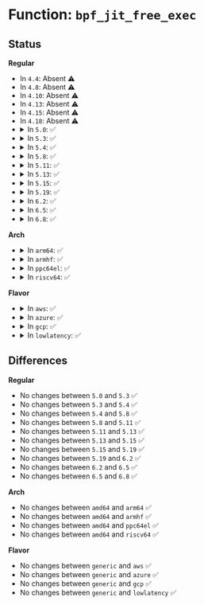 # Function: <code>bpf_jit_free_exec</code>

## Status
<b>Regular</b>
<ul>
<li>
In <code>4.4</code>: Absent ⚠️
</li>
<li>
In <code>4.8</code>: Absent ⚠️
</li>
<li>
In <code>4.10</code>: Absent ⚠️
</li>
<li>
In <code>4.13</code>: Absent ⚠️
</li>
<li>
In <code>4.15</code>: Absent ⚠️
</li>
<li>
In <code>4.18</code>: Absent ⚠️
</li>
<li>
<details>
<summary>In <code>5.0</code>: ✅</summary>

```c
void bpf_jit_free_exec(void *addr);
```

**Collision:** Unique Global

**Inline:** No

**Transformation:** False

**Instances:**

```
In kernel/bpf/core.c (ffffffff811c0960)
Location: kernel/bpf/core.c:748
Inline: False
Direct callers:
  - kernel/bpf/core.c:bpf_jit_binary_free
```
**Symbols:**

```
ffffffff811c0960-ffffffff811c0970: bpf_jit_free_exec (STB_WEAK)
```
</details>
</li>
<li>
<details>
<summary>In <code>5.3</code>: ✅</summary>

```c
void bpf_jit_free_exec(void *addr);
```

**Collision:** Unique Global

**Inline:** No

**Transformation:** False

**Instances:**

```
In kernel/bpf/core.c (ffffffff811d14a0)
Location: kernel/bpf/core.c:790
Inline: False
Direct callers:
  - kernel/bpf/core.c:bpf_jit_binary_free
```
**Symbols:**

```
ffffffff811d14a0-ffffffff811d14b0: bpf_jit_free_exec (STB_WEAK)
```
</details>
</li>
<li>
<details>
<summary>In <code>5.4</code>: ✅</summary>

```c
void bpf_jit_free_exec(void *addr);
```

**Collision:** Unique Global

**Inline:** No

**Transformation:** False

**Instances:**

```
In kernel/bpf/core.c (ffffffff811dda20)
Location: kernel/bpf/core.c:790
Inline: False
Direct callers:
  - kernel/bpf/core.c:bpf_jit_binary_free
```
**Symbols:**

```
ffffffff811dda20-ffffffff811dda30: bpf_jit_free_exec (STB_WEAK)
```
</details>
</li>
<li>
<details>
<summary>In <code>5.8</code>: ✅</summary>

```c
void bpf_jit_free_exec(void *addr);
```

**Collision:** Unique Global

**Inline:** No

**Transformation:** False

**Instances:**

```
In kernel/bpf/core.c (ffffffff811fa520)
Location: kernel/bpf/core.c:846
Inline: False
Direct callers:
  - kernel/bpf/core.c:bpf_jit_free
  - kernel/bpf/trampoline.c:bpf_trampoline_put
```
**Symbols:**

```
ffffffff811fa520-ffffffff811fa530: bpf_jit_free_exec (STB_WEAK)
```
</details>
</li>
<li>
<details>
<summary>In <code>5.11</code>: ✅</summary>

```c
void bpf_jit_free_exec(void *addr);
```

**Collision:** Unique Global

**Inline:** No

**Transformation:** False

**Instances:**

```
In kernel/bpf/core.c (ffffffff811f9640)
Location: kernel/bpf/core.c:843
Inline: False
Direct callers:
  - kernel/bpf/core.c:bpf_jit_free
  - kernel/bpf/trampoline.c:bpf_tramp_image_alloc
  - kernel/bpf/trampoline.c:__bpf_tramp_image_put_deferred
```
**Symbols:**

```
ffffffff811f9640-ffffffff811f9650: bpf_jit_free_exec (STB_WEAK)
```
</details>
</li>
<li>
<details>
<summary>In <code>5.13</code>: ✅</summary>

```c
void bpf_jit_free_exec(void *addr);
```

**Collision:** Unique Global

**Inline:** No

**Transformation:** False

**Instances:**

```
In kernel/bpf/core.c (ffffffff811fa4e0)
Location: kernel/bpf/core.c:849
Inline: False
Direct callers:
  - kernel/bpf/core.c:bpf_jit_free
  - kernel/bpf/trampoline.c:bpf_trampoline_update
  - kernel/bpf/trampoline.c:__bpf_tramp_image_put_deferred
```
**Symbols:**

```
ffffffff811fa4e0-ffffffff811fa4f0: bpf_jit_free_exec (STB_WEAK)
```
</details>
</li>
<li>
<details>
<summary>In <code>5.15</code>: ✅</summary>

```c
void bpf_jit_free_exec(void *addr);
```

**Collision:** Unique Global

**Inline:** No

**Transformation:** False

**Instances:**

```
In kernel/bpf/core.c (ffffffff8122bbf0)
Location: kernel/bpf/core.c:851
Inline: False
Direct callers:
  - kernel/bpf/core.c:bpf_jit_free
  - kernel/bpf/trampoline.c:bpf_trampoline_update
  - kernel/bpf/trampoline.c:__bpf_tramp_image_put_deferred
```
**Symbols:**

```
ffffffff8122bbf0-ffffffff8122bc00: bpf_jit_free_exec (STB_WEAK)
```
</details>
</li>
<li>
<details>
<summary>In <code>5.19</code>: ✅</summary>

```c
void bpf_jit_free_exec(void *addr);
```

**Collision:** Unique Global

**Inline:** No

**Transformation:** False

**Instances:**

```
In kernel/bpf/core.c (ffffffff8126d720)
Location: kernel/bpf/core.c:1028
Inline: False
Direct callers:
  - kernel/bpf/core.c:bpf_jit_free
  - kernel/bpf/trampoline.c:bpf_trampoline_update
  - net/bpf/bpf_dummy_struct_ops.c:bpf_struct_ops_test_run
  - net/bpf/bpf_dummy_struct_ops.c:bpf_struct_ops_test_run
  - net/bpf/bpf_dummy_struct_ops.c:bpf_struct_ops_test_run
  - net/bpf/bpf_dummy_struct_ops.c:bpf_struct_ops_test_run
  - net/bpf/bpf_dummy_struct_ops.c:bpf_struct_ops_test_run
  - net/bpf/bpf_dummy_struct_ops.c:bpf_struct_ops_test_run
```
**Symbols:**

```
ffffffff8126d720-ffffffff8126d736: bpf_jit_free_exec (STB_WEAK)
```
</details>
</li>
<li>
<details>
<summary>In <code>6.2</code>: ✅</summary>

```c
void bpf_jit_free_exec(void *addr);
```

**Collision:** Unique Global

**Inline:** No

**Transformation:** False

**Instances:**

```
In kernel/bpf/core.c (ffffffff812c2b10)
Location: kernel/bpf/core.c:1002
Inline: False
Direct callers:
  - kernel/bpf/core.c:bpf_jit_free
  - kernel/bpf/trampoline.c:bpf_trampoline_update
  - net/bpf/bpf_dummy_struct_ops.c:bpf_struct_ops_test_run
  - net/bpf/bpf_dummy_struct_ops.c:bpf_struct_ops_test_run
  - net/bpf/bpf_dummy_struct_ops.c:bpf_struct_ops_test_run
  - net/bpf/bpf_dummy_struct_ops.c:bpf_struct_ops_test_run
  - net/bpf/bpf_dummy_struct_ops.c:bpf_struct_ops_test_run
  - net/bpf/bpf_dummy_struct_ops.c:bpf_struct_ops_test_run
```
**Symbols:**

```
ffffffff812c2b10-ffffffff812c2b26: bpf_jit_free_exec (STB_WEAK)
```
</details>
</li>
<li>
<details>
<summary>In <code>6.5</code>: ✅</summary>

```c
void bpf_jit_free_exec(void *addr);
```

**Collision:** Unique Global

**Inline:** No

**Transformation:** False

**Instances:**

```
In kernel/bpf/core.c (ffffffff812e9a00)
Location: kernel/bpf/core.c:1003
Inline: False
Direct callers:
  - kernel/bpf/core.c:bpf_jit_free
  - kernel/bpf/trampoline.c:bpf_trampoline_update
  - kernel/bpf/trampoline.c:bpf_trampoline_update
  - kernel/bpf/trampoline.c:__bpf_tramp_image_put_deferred
  - kernel/bpf/bpf_struct_ops.c:bpf_struct_ops_map_alloc
  - kernel/bpf/bpf_struct_ops.c:bpf_struct_ops_map_free
  - net/bpf/bpf_dummy_struct_ops.c:bpf_struct_ops_test_run
  - net/bpf/bpf_dummy_struct_ops.c:bpf_struct_ops_test_run
  - net/bpf/bpf_dummy_struct_ops.c:bpf_struct_ops_test_run
  - net/bpf/bpf_dummy_struct_ops.c:bpf_struct_ops_test_run
  - net/bpf/bpf_dummy_struct_ops.c:bpf_struct_ops_test_run
  - net/bpf/bpf_dummy_struct_ops.c:bpf_struct_ops_test_run
```
**Symbols:**

```
ffffffff812e9a00-ffffffff812e9a16: bpf_jit_free_exec (STB_WEAK)
```
</details>
</li>
<li>
<details>
<summary>In <code>6.8</code>: ✅</summary>

```c
void bpf_jit_free_exec(void *addr);
```

**Collision:** Unique Global

**Inline:** No

**Transformation:** False

**Instances:**

```
In kernel/bpf/core.c (ffffffff81307f50)
Location: kernel/bpf/core.c:1046
Inline: False
Direct callers:
  - arch/x86/net/bpf_jit_comp.c:arch_bpf_trampoline_size
  - kernel/bpf/core.c:bpf_jit_free
  - kernel/bpf/core.c:bpf_prog_pack_free
  - kernel/bpf/core.c:bpf_prog_pack_free
  - kernel/bpf/trampoline.c:arch_free_bpf_trampoline
  - kernel/bpf/trampoline.c:arch_free_bpf_trampoline
```
**Symbols:**

```
ffffffff81307f50-ffffffff81307f66: bpf_jit_free_exec (STB_WEAK)
```
</details>
</li>
</ul>
<b>Arch</b>
<ul>
<li>
<details>
<summary>In <code>arm64</code>: ✅</summary>

```c
void bpf_jit_free_exec(void *addr);
```

**Collision:** Unique Global

**Inline:** No

**Transformation:** False

**Instances:**

```
In arch/arm64/net/bpf_jit_comp.c (ffff8000100b4f58)
Location: arch/arm64/net/bpf_jit_comp.c:975
Inline: False
Direct callers:
  - kernel/bpf/core.c:bpf_jit_free
```
**Symbols:**

```
ffff8000100b4f58-ffff8000100b4f84: bpf_jit_free_exec (STB_GLOBAL)
```
</details>
</li>
<li>
<details>
<summary>In <code>armhf</code>: ✅</summary>

```c
void bpf_jit_free_exec(void *addr);
```

**Collision:** Unique Global

**Inline:** No

**Transformation:** False

**Instances:**

```
In kernel/bpf/core.c (c0491e58)
Location: kernel/bpf/core.c:790
Inline: False
Direct callers:
  - kernel/bpf/core.c:bpf_jit_binary_free
```
**Symbols:**

```
c0491e58-c0491e74: bpf_jit_free_exec (STB_WEAK)
```
</details>
</li>
<li>
<details>
<summary>In <code>ppc64el</code>: ✅</summary>

```c
void bpf_jit_free_exec(void *addr);
```

**Collision:** Unique Global

**Inline:** No

**Transformation:** False

**Instances:**

```
In kernel/bpf/core.c (c000000000303600)
Location: kernel/bpf/core.c:790
Inline: False
Direct callers:
  - kernel/bpf/core.c:bpf_jit_free
```
**Symbols:**

```
c000000000303600-c000000000303634: bpf_jit_free_exec (STB_WEAK)
```
</details>
</li>
<li>
<details>
<summary>In <code>riscv64</code>: ✅</summary>

```c
void bpf_jit_free_exec(void *addr);
```

**Collision:** Unique Global

**Inline:** No

**Transformation:** False

**Instances:**

```
In kernel/bpf/core.c (ffffffe00019cb04)
Location: kernel/bpf/core.c:790
Inline: False
Direct callers:
  - kernel/bpf/core.c:bpf_jit_free
```
**Symbols:**

```
ffffffe00019cb04-ffffffe00019cb2e: bpf_jit_free_exec (STB_WEAK)
```
</details>
</li>
</ul>
<b>Flavor</b>
<ul>
<li>
<details>
<summary>In <code>aws</code>: ✅</summary>

```c
void bpf_jit_free_exec(void *addr);
```

**Collision:** Unique Global

**Inline:** No

**Transformation:** False

**Instances:**

```
In kernel/bpf/core.c (ffffffff811d6040)
Location: kernel/bpf/core.c:790
Inline: False
Direct callers:
  - kernel/bpf/core.c:bpf_jit_binary_free
```
**Symbols:**

```
ffffffff811d6040-ffffffff811d6050: bpf_jit_free_exec (STB_WEAK)
```
</details>
</li>
<li>
<details>
<summary>In <code>azure</code>: ✅</summary>

```c
void bpf_jit_free_exec(void *addr);
```

**Collision:** Unique Global

**Inline:** No

**Transformation:** False

**Instances:**

```
In kernel/bpf/core.c (ffffffff811c8e00)
Location: kernel/bpf/core.c:790
Inline: False
Direct callers:
  - kernel/bpf/core.c:bpf_jit_binary_free
```
**Symbols:**

```
ffffffff811c8e00-ffffffff811c8e10: bpf_jit_free_exec (STB_WEAK)
```
</details>
</li>
<li>
<details>
<summary>In <code>gcp</code>: ✅</summary>

```c
void bpf_jit_free_exec(void *addr);
```

**Collision:** Unique Global

**Inline:** No

**Transformation:** False

**Instances:**

```
In kernel/bpf/core.c (ffffffff811d3e10)
Location: kernel/bpf/core.c:790
Inline: False
Direct callers:
  - kernel/bpf/core.c:bpf_jit_binary_free
```
**Symbols:**

```
ffffffff811d3e10-ffffffff811d3e20: bpf_jit_free_exec (STB_WEAK)
```
</details>
</li>
<li>
<details>
<summary>In <code>lowlatency</code>: ✅</summary>

```c
void bpf_jit_free_exec(void *addr);
```

**Collision:** Unique Global

**Inline:** No

**Transformation:** False

**Instances:**

```
In kernel/bpf/core.c (ffffffff811e2130)
Location: kernel/bpf/core.c:790
Inline: False
Direct callers:
  - kernel/bpf/core.c:bpf_jit_binary_free
```
**Symbols:**

```
ffffffff811e2130-ffffffff811e2140: bpf_jit_free_exec (STB_WEAK)
```
</details>
</li>
</ul>

## Differences
<b>Regular</b>
<ul>
<li>
No changes between <code>5.0</code> and <code>5.3</code> ✅
</li>
<li>
No changes between <code>5.3</code> and <code>5.4</code> ✅
</li>
<li>
No changes between <code>5.4</code> and <code>5.8</code> ✅
</li>
<li>
No changes between <code>5.8</code> and <code>5.11</code> ✅
</li>
<li>
No changes between <code>5.11</code> and <code>5.13</code> ✅
</li>
<li>
No changes between <code>5.13</code> and <code>5.15</code> ✅
</li>
<li>
No changes between <code>5.15</code> and <code>5.19</code> ✅
</li>
<li>
No changes between <code>5.19</code> and <code>6.2</code> ✅
</li>
<li>
No changes between <code>6.2</code> and <code>6.5</code> ✅
</li>
<li>
No changes between <code>6.5</code> and <code>6.8</code> ✅
</li>
</ul>
<b>Arch</b>
<ul>
<li>
No changes between <code>amd64</code> and <code>arm64</code> ✅
</li>
<li>
No changes between <code>amd64</code> and <code>armhf</code> ✅
</li>
<li>
No changes between <code>amd64</code> and <code>ppc64el</code> ✅
</li>
<li>
No changes between <code>amd64</code> and <code>riscv64</code> ✅
</li>
</ul>
<b>Flavor</b>
<ul>
<li>
No changes between <code>generic</code> and <code>aws</code> ✅
</li>
<li>
No changes between <code>generic</code> and <code>azure</code> ✅
</li>
<li>
No changes between <code>generic</code> and <code>gcp</code> ✅
</li>
<li>
No changes between <code>generic</code> and <code>lowlatency</code> ✅
</li>
</ul>
